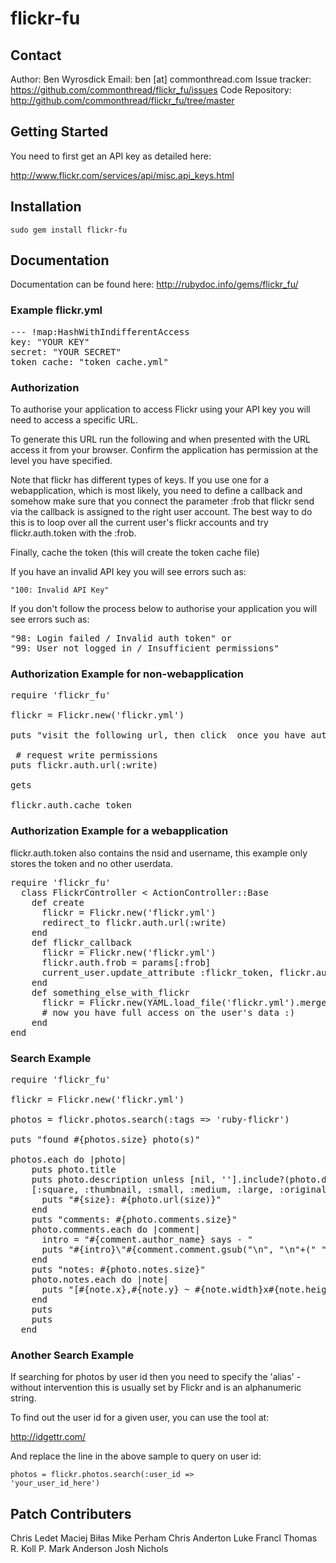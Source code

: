 # flickr-fu

## Contact

  Author: Ben Wyrosdick
  Email: ben [at] commonthread.com
  Issue tracker: https://github.com/commonthread/flickr_fu/issues
  Code Repository: http://github.com/commonthread/flickr_fu/tree/master

## Getting Started

  You need to first get an API key as detailed here:

  http://www.flickr.com/services/api/misc.api_keys.html
  
## Installation

  <code>sudo gem install flickr-fu</code>

## Documentation

  Documentation can be found here:
  http://rubydoc.info/gems/flickr_fu/

### Example flickr.yml
<pre>
--- !map:HashWithIndifferentAccess
key: "YOUR KEY"
secret: "YOUR SECRET"
token_cache: "token_cache.yml"
</pre>

### Authorization

To authorise your application to access Flickr using your API key you will need to access a specific URL.
  
To generate this URL run the following and when presented with the URL access it from your browser. Confirm the application has permission at the level you have specified.
  
Note that flickr has different types of keys. If you use one for a webapplication, which is most likely, you need to define a callback and somehow make sure that you connect the parameter :frob that flickr send via the callback is assigned  to the right user account. The best way to do this is to loop over all the current user's flickr accounts and try flickr.auth.token with the :frob.
  
Finally, cache the token (this will create the token cache file)
  
If you have an invalid API key you will see errors such as:
  
<code>"100: Invalid API Key"</code>
  
If you don't follow the process below to authorise your application you will see errors such as:
  
<pre>
"98: Login failed / Invalid auth token" or 
"99: User not logged in / Insufficient permissions"
</pre>
  
### Authorization Example for non-webapplication

<pre>
require 'flickr_fu'
 
flickr = Flickr.new('flickr.yml')
  
puts "visit the following url, then click <enter> once you have authorized:"

 # request write permissions
puts flickr.auth.url(:write)
  
gets
  
flickr.auth.cache_token
</pre>

### Authorization Example for a webapplication

flickr.auth.token also contains the nsid and username, this example only stores the token and no other userdata.

<pre>
require 'flickr_fu'
  class FlickrController < ActionController::Base
    def create
      flickr = Flickr.new('flickr.yml')
      redirect_to flickr.auth.url(:write)
    end
    def flickr_callback
      flickr = Flickr.new('flickr.yml')
      flickr.auth.frob = params[:frob]
      current_user.update_attribute :flickr_token, flickr.auth.token.token
    end
    def something_else_with_flickr
      flickr = Flickr.new(YAML.load_file('flickr.yml').merge(:token => current_user.flickr_token))
      # now you have full access on the user's data :)
    end
end
</pre>

### Search Example

<pre>
require 'flickr_fu'

flickr = Flickr.new('flickr.yml')

photos = flickr.photos.search(:tags => 'ruby-flickr')

puts "found #{photos.size} photo(s)"

photos.each do |photo|
    puts photo.title
    puts photo.description unless [nil, ''].include?(photo.description)
    [:square, :thumbnail, :small, :medium, :large, :original].each do |size|
      puts "#{size}: #{photo.url(size)}"
    end
    puts "comments: #{photo.comments.size}"
    photo.comments.each do |comment|
      intro = "#{comment.author_name} says - "
      puts "#{intro}\"#{comment.comment.gsub("\n", "\n"+(" "*intro.length))}\""
    end
    puts "notes: #{photo.notes.size}"
    photo.notes.each do |note|
      puts "[#{note.x},#{note.y} ~ #{note.width}x#{note.height}] - \"#{note.note}\""
    end
    puts
    puts
  end
</pre>
  
### Another Search Example

If searching for photos by user id then you need to specify the 'alias' - without intervention this is usually set by Flickr and is an alphanumeric string. 
  
To find out the user id for a given user, you can use the tool at:

http://idgettr.com/

And replace the line in the above sample to query on user id:
  
<code>photos = flickr.photos.search(:user_id => 'your_user_id_here')</code>

## Patch Contributers

  Chris Ledet
  Maciej Biłas
  Mike Perham
  Chris Anderton
  Luke Francl
  Thomas R. Koll
  P. Mark Anderson
  Josh Nichols
